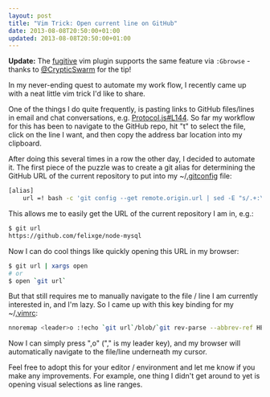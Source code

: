 ```yaml
---
layout: post
title: "Vim Trick: Open current line on GitHub"
date: 2013-08-08T20:50:00+01:00
updated: 2013-08-08T20:50:00+01:00
---
```


**Update:** The [fugitive][] vim plugin supports the same feature via
`:Gbrowse` - thanks to [@CrypticSwarm][] for the tip!

In my never-ending quest to automate my work flow, I recently came up with a
neat little vim trick I'd like to share.

One of the things I do quite frequently, is pasting links to GitHub files/lines
in email and chat conversations, e.g. [Protocol.js#L144][]. So far my workflow
for this has been to navigate to the GitHub repo, hit "t" to select the file,
click on the line I want, and then copy the address bar location into my
clipboard.

After doing this several times in a row the other day, I decided to automate
it.  The first piece of the puzzle was to create a git alias for determining
the GitHub URL of the current repository to put into my ~/[.gitconfig][] file:

```bash
[alias]
	url =! bash -c 'git config --get remote.origin.url | sed -E "s/.+:\\(.+\\)\\.git$/https:\\\\/\\\\/github\\\\.com\\\\/\\\\1/g"'
```

This allows me to easily get the URL of the current repository I am in, e.g.:

```bash
$ git url
https://github.com/felixge/node-mysql
```

Now I can do cool things like quickly opening this URL in my browser:

```bash
$ git url | xargs open
# or
$ open `git url`
```

But that still requires me to manually navigate to the file / line I am
currently interested in, and I'm lazy. So I came up with this key binding for
my ~/[.vimrc][]:

```bash
nnoremap <leader>o :!echo `git url`/blob/`git rev-parse --abbrev-ref HEAD`/%\#L<C-R>=line('.')<CR> \| xargs open<CR><CR>
```

Now I can simply press ",o" ("," is my leader key), and my browser will
automatically navigate to the file/line underneath my cursor.

Feel free to adopt this for your editor / environment and let me know if you
make any improvements. For example, one thing I didn't get around to yet is
opening visual selections as line ranges.

[.gitconfig]: https://github.com/felixge/dotfiles/blob/master/.gitconfig:
[Protocol.js#L144]: https://github.com/felixge/node-mysql/blob/master/lib/protocol/Protocol.js#L144
[.vimrc]: https://github.com/felixge/dotfiles/blob/master/.vimrc
[fugitive]: https://github.com/tpope/vim-fugitive
[@CrypticSwarm]: https://twitter.com/CrypticSwarm/status/365549237813002240
